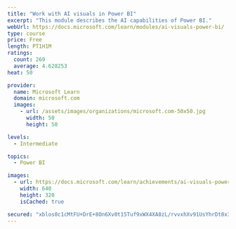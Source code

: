 ```yaml
---
title: "Work with AI visuals in Power BI"
excerpt: "This module describes the AI capabilities of Power BI."
webUrl: https://docs.microsoft.com/learn/modules/ai-visuals-power-bi/
type: course
price: Free
length: PT1H1M
ratings:
  count: 269
  average: 4.628253
heat: 50

provider:
  name: Microsoft Learn
  domain: microsoft.com
  images:
    - url: /assets/images/organizations/microsoft.com-50x50.jpg
      width: 50
      height: 50

levels:
  - Intermediate

topics:
  - Power BI

images:
  - url: https://docs.microsoft.com/learn/achievements/ai-visuals-power-bi-social.png
    width: 640
    height: 320
    isCached: true

secured: "xblos0c1cMtFU+DrE+8On6Xv0t15Tuf9xWX4XA8zL/rvvxhXv91UsYhrDt8x3gUsK6AwLCFUIgRSjopXqMnmWblfrfcU6HmhCWzdWpQpLmfuHRtsvdJ1AtqoyC+hASVgi/hrvAzYaWpSmk62kiB6H7HR9gFFG3U8FsetsGZ9nMlmUTIFzwB2AYi2IuqxTflkZKfHK2j7hye8/hrIR9VvfBZRiPP/K/XCcVizE0nW/4Tt35NanujCyhYkg4y++SvqgfVoYGlJLh2Q6Vc6/BgIKdLFdBim6ZaoPPPB6MIt9cNt4v3uzvTvyygy/SqsJh+bCyWj0CIs8dW6sd4UmZauBn4fsIrHpcvffyGnbu1rYZ1LTdSLxC7BxxZGO6rSZaavo/7+G3ZHX61fUYWw1rNrnj9xYVoB/t6/6ZqZUDyTk9A=;ZlPdsDq6QdNTS5qb3m0/Rg=="
---
```


